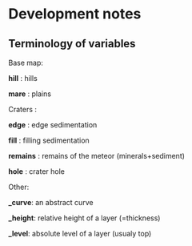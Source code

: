 # Development notes

## Terminology of variables

Base map:

**hill** : hills

**mare** : plains

Craters :

**edge** : edge sedimentation

**fill** : filling sedimentation

**remains** : remains of the meteor (minerals+sediment)

**hole** : crater hole

Other:

**_curve**: an abstract curve

**_height**: relative height of a layer (=thickness)

**_level**: absolute level of a layer (usualy top)
